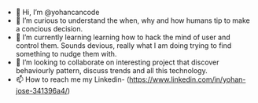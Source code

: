 - 👋 Hi, I’m @yohancancode
- 👀 I’m curious to understand the when, why and how humans tip to make a concious decision. 
- 🌱 I’m currently learning learning how to hack the mind of user and control them. Sounds devious, really what I am doing trying to find something to nudge them with.
- 💞️ I’m looking to collaborate on interesting project that discover behaviourly pattern, discuss trends and all this technology.
- 📫 How to reach me my Linkedin- (https://www.linkedin.com/in/yohan-jose-341396a4/)

<!---
yohancancode/yohancancode is a ✨ special ✨ repository because its `README.md` (this file) appears on your GitHub profile.
You can click the Preview link to take a look at your changes.
--->
